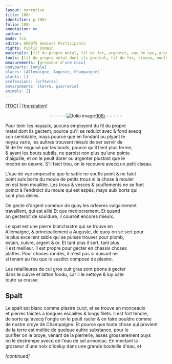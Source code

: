 ```yaml
---
layout: narrative
title: 108r
identifier: p-108r
folio: 108r
annotation: no
author:
mode: tcn
editor: GR8975 Seminar Participants
rights: Public Domain
materials: [fil du propre metal, fil de fer, argenter, eau de vye, argent commun, souldure, spat, pierre blanchastre, plomb, estain, cuivre, argent, or, plastre, cuir gras, latton, crasse, Spalt, spalt, croye de Champaigne, eau de sel armoniac, eau]
tools: [fil du propre metal dont ils gectent, fil de fer, ciseau, moule, ongle, bouteille]
measurements: [grosseur d'une noix]
bodyparts: [ongle]
places: [Allemaigne, Auguste, Champaigne]
plants: []
professions: [orfevres]
environments: [terre, pierrerie]
animals: []
---
```


<p><a href="{{ site.baseurl }}/normalized/">[TOC]</a> | <a href="{{ site.baseurl }}/texts/p-108r_tl/" target="_blank">[translation]</a></p><div class="folio" align="center">- - - - - <a href="http://gallica.bnf.fr/ark:/12148/btv1b10500001g/f221.image" target="_blank"><img src="https://cu-mkp.github.io/2017-workshop-edition/assets/photo-icon.png" alt="folio image: " style="display:inline-block; margin-bottom:-3px;"/>108r</a> - - - - - </div>  
  
Pour tenir les noyaulx, aucuns employent du <span class="tl"><span class="m">fil du propre<br/> metal</span> dont ils gectent</span>, pource qu'il se reduict <span class="del">avec</span> & fond avecq<br/> son semblable, mays pource que en fondant ou plyant le<br/> noyau varie, les aultres trouvent mieulx de se<span class="del">r</span> servir de<br/> <span class="tl"><span class="m">fil de fer</span></span> esguisé par les bouts, pource qu'il tient plus ferme,<br/> & ayant les bouts subtils, ne paroist non plus qu'une pointe<br/> d'aiguille, et on le peult dorer ou <span class="m">argenter</span> plustost que le<br/> mectre en oeuvre. S'il faict trou, on le recouvre avecq un petit <span class="tl">ciseau</span>.
 
L'<span class="m">eau de vye</span> empesche que le sable ne soufle point & ne faict<br/> point aulx borts du <span class="tl">moule</span> de petits trous si la chose à mouler<br/> en est bien mouillée. Les trous & vesces & souflements ne se font<br/> poinct à l'endroict du <span class="tl">moule</span> qui est espés, mays aulx borts qui<br/> sont plus deliés.
 
On gecte d'<span class="m">argent commun</span> de quoy les <span class="pro">orfevres</span> vulgairem<span class="exp">ent</span><br/> travaillent, qui est allié <span class="del">Et que</span> mediocrem<span class="exp">ent</span>. Et quand<br/> on gecteroit de <span class="m">souldure</span>, il courroit encores mieulx.
 
Le <span class="m">spat</span> est une <span class="m">pierre blanchastre</span> qui se trouve en<br/> <span class="pl">Allemaigne</span>, & principallem<span class="exp">ent</span> a <span class="pl">Auguste</span>, de quoy on se sert pour<br/> le plus excellent sable qui se puisse trouver pour <span class="m">plomb</span>,<br/> <span class="m">estain</span>, <span class="m">cuivre</span>, <span class="m">argent</span> & <span class="m">or</span>. Et tant plus il sert, tant plus<br/> il est meilleur. Il est propre pour gecter en chassis choses<br/> plattes. Pour choses rondes, il n'est pas si duisant ne<br/> si tenant au feu que le susdict composé de <span class="m">plastre</span>.
 
Les retailleures de <span class="del">cui</span> gros <span class="m">cuir gras</span> sont <span class="del">p</span><span class="add">b</span>ons à gecter<br/> dans le <span class="m">cuivre</span> et <span class="m">latton</span> fondu, car il le nettoye & luy oste<br/> toute sa <span class="m">crasse</span>.
 
 
  

## <span class="m">Spalt</span>

 
Le <span class="m">spalt</span> est blanc comme <span class="m">plastre</span> cuict, et se trouve en monceaulx<br/> et pierres faictes à longues escailles & longs filets. Il est fort tendre,<br/> de sorte qu'avecq l'<span class="tl"><span class="bp">ongle</span></span> on le peult racler & en faire pouldre c<span class="exp">omm</span>e<br/> de n<span class="exp">ost</span>re <span class="m">croye de <span class="pl">Champaigne</span></span>. Et pource que toute chose qui provient<br/> de la <span class="env">terre</span> est mellée de quelque aultre substance, pour le<br/> purifier on le broye, venant de la <span class="env">pierrerie</span>, assés grossierem<span class="exp">ent</span> puys<br/> on le destrempe avecq de l'<span class="m">eau de sel armoniac</span>. En mecta<span class="exp">n</span>t la<br/> <span class="ms">grosseur d'une noix</span> d'iceluy dans une grande <span class="tl">bouteille</span> d'<span class="m">eau</span>, et
 
*[continued]*
 
